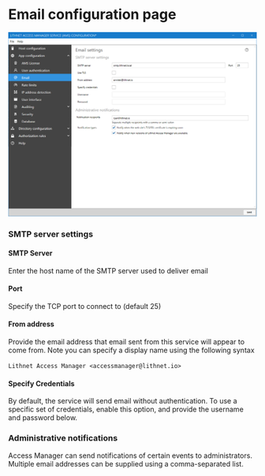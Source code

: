 # Email configuration page

![](../../images/ui-page-email.png)

### SMTP server settings

#### SMTP Server

Enter the host name of the SMTP server used to deliver email

#### Port

Specify the TCP port to connect to (default 25)

#### From address

Provide the email address that email sent from this service will appear to come from. Note you can specify a display name using the following syntax

`Lithnet Access Manager <accessmanager@lithnet.io>`

#### Specify Credentials

By default, the service will send email without authentication. To use a specific set of credentials, enable this option, and provide the username and password below.

### Administrative notifications

Access Manager can send notifications of certain events to administrators. Multiple email addresses can be supplied using a comma-separated list.
